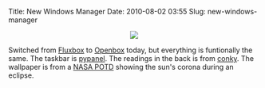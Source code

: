 Title: New Windows Manager
Date: 2010-08-02 03:55
Slug: new-windows-manager

<div class="separator" style="clear:both;text-align:center;">

[![](http://justinnhli.files.wordpress.com/2010/08/f6e38-2010-08-01-234739_1366x768_scrot.png?w=300)](http://justinnhli.files.wordpress.com/2010/08/f6e38-2010-08-01-234739_1366x768_scrot.png)

</div>

Switched from [Fluxbox](http://en.wikipedia.org/wiki/Fluxbox) to
[Openbox](http://en.wikipedia.org/wiki/Openbox) today, but everything is
funtionally the same. The taskbar is
[pypanel](http://pypanel.sourceforge.net/). The readings in the back is
from [conky](http://en.wikipedia.org/wiki/Conky_%28software%29). The
wallpaper is from a [NASA
POTD](http://antwrp.gsfc.nasa.gov/apod/ap100721.html) showing the sun's
corona during an eclipse.

